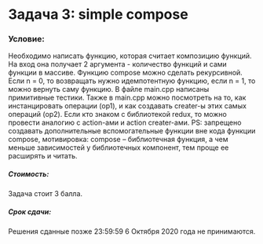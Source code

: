 # Задача 3: simple compose

### Условие:
Необходимо написать функцию, которая считает композицию функций. 
На вход она получает 2 аргумента - количество функций и сами функции в массиве. 
Функцию compose можно сделать рекурсивной. Если n = 0, то возвращать нужно идемпотентную функцию, 
если n = 1, то можно вернуть саму функцию. В файле main.cpp написаны примитивные тестики. 
Также в main.cpp можно посмотреть на то, как инстанцировать операции (op1), 
и как создавать creater-ы этих самых операций (op2). 
Если кто знаком с библиотекой redux, то можно провести аналогию с action-ами и action creater-ами. 
PS: запрещено создавать дополнительные вспомогательные функции вне кода функции compose, 
мотивировка: compose – библиотечная функция, а чем меньше зависимостей у библиотечных компонент, 
тем проще ее расширять и читать.

##### Стоимость:
Задача стоит 3 балла.

##### Срок сдачи:
Решения сданные позже 23:59:59 6 Октября 2020 года не принимаются.
